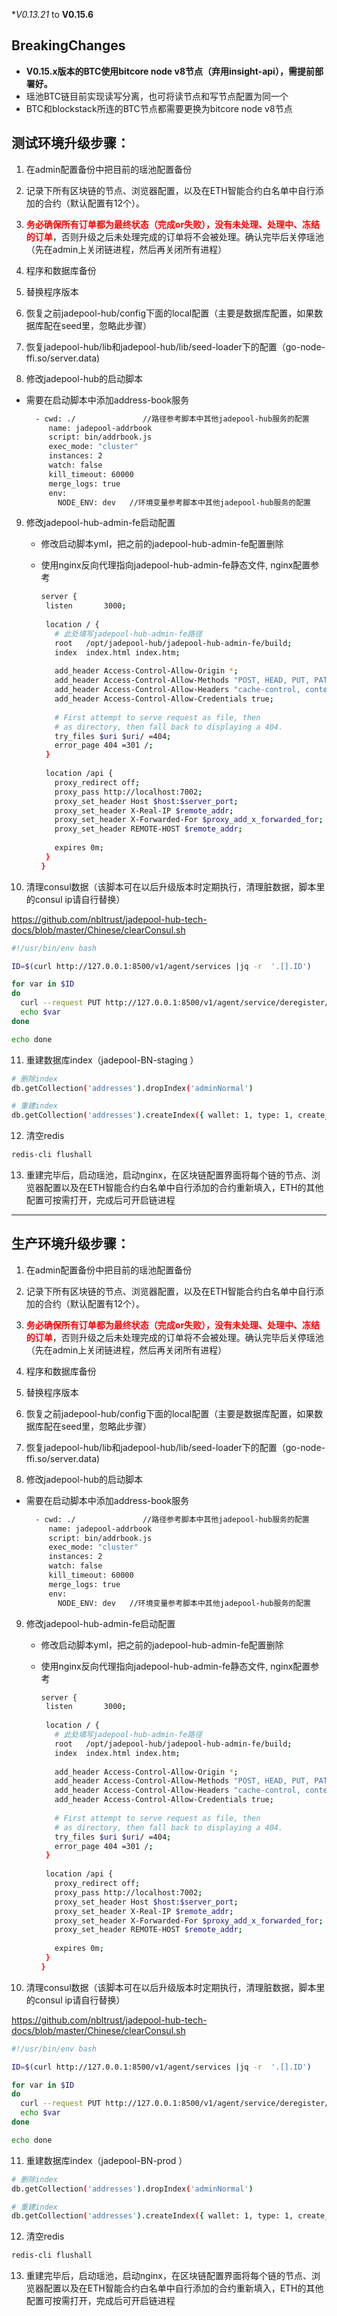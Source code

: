 **V0.13.21* to **V0.15.6**

## **BreakingChanges**

- **V0.15.x版本的BTC使用bitcore node v8节点（弃用insight-api），需提前部署好。**
- 瑶池BTC链目前实现读写分离，也可将读节点和写节点配置为同一个
- BTC和blockstack所连的BTC节点都需要更换为bitcore node v8节点

## 测试环境升级步骤：

1. 在admin配置备份中把目前的瑶池配置备份

2. 记录下所有区块链的节点、浏览器配置，以及在ETH智能合约白名单中自行添加的合约（默认配置有12个）。

3. **<font color=#FF0000>务必确保所有订单都为最终状态（完成or失败），没有未处理、处理中、冻结的订单</font>**，否则升级之后未处理完成的订单将不会被处理。确认完毕后关停瑶池（先在admin上关闭链进程，然后再关闭所有进程）

4. 程序和数据库备份

5. 替换程序版本

6. 恢复之前jadepool-hub/config下面的local配置（主要是数据库配置，如果数据库配在seed里，忽略此步骤）

7. 恢复jadepool-hub/lib和jadepool-hub/lib/seed-loader下的配置（go-node-ffi.so/server.data) 

8. 修改jadepool-hub的启动脚本

  - 需要在启动脚本中添加address-book服务

    ```bash
      - cwd: ./               //路径参考脚本中其他jadepool-hub服务的配置
         name: jadepool-addrbook
         script: bin/addrbook.js 
         exec_mode: "cluster"
         instances: 2
         watch: false
         kill_timeout: 60000
         merge_logs: true
         env:
           NODE_ENV: dev   //环境变量参考脚本中其他jadepool-hub服务的配置
    ```

9. 修改jadepool-hub-admin-fe启动配置

   - 修改启动脚本yml，把之前的jadepool-hub-admin-fe配置删除

   - 使用nginx反向代理指向jadepool-hub-admin-fe静态文件, nginx配置参考

      ```bash
      server {
       listen       3000;
       
       location / {
         # 此处填写jadepool-hub-admin-fe路径
         root   /opt/jadepool-hub/jadepool-hub-admin-fe/build;
         index  index.html index.htm;
       
         add_header Access-Control-Allow-Origin *;
         add_header Access-Control-Allow-Methods "POST, HEAD, PUT, PATCH, GET, DELETE";
         add_header Access-Control-Allow-Headers "cache-control, content-type, Origin, Authorization, Accept";
         add_header Access-Control-Allow-Credentials true;
       
         # First attempt to serve request as file, then
         # as directory, then fall back to displaying a 404.
         try_files $uri $uri/ =404;
         error_page 404 =301 /;
       }
       
       location /api {
         proxy_redirect off;
         proxy_pass http://localhost:7002;
         proxy_set_header Host $host:$server_port;
         proxy_set_header X-Real-IP $remote_addr;
         proxy_set_header X-Forwarded-For $proxy_add_x_forwarded_for;
         proxy_set_header REMOTE-HOST $remote_addr;
       
         expires 0m;
       }
     }
     ```

10. 清理consul数据（该脚本可在以后升级版本时定期执行，清理脏数据，脚本里的consul ip请自行替换）

   https://github.com/nbltrust/jadepool-hub-tech-docs/blob/master/Chinese/clearConsul.sh

   ```bash
   #!/usr/bin/env bash
   
   ID=$(curl http://127.0.0.1:8500/v1/agent/services |jq -r  '.[].ID')
   
   for var in $ID
   do
     curl --request PUT http://127.0.0.1:8500/v1/agent/service/deregister/${var} 
     echo $var 
   done
   
   echo done
   ```

11. 重建数据库index（jadepool-BN-staging ）

   ```bash
   # 删除index
   db.getCollection('addresses').dropIndex('adminNormal')
   
   # 重建index
   db.getCollection('addresses').createIndex({ wallet: 1, type: 1, create_at: -1, incoming: 1, incomings: 1, mode: 1 }, { name: 'adminNormal' })
   ```

12. 清空redis

   ```bash
   redis-cli flushall
   ```

13. 重建完毕后，启动瑶池，启动nginx，在区块链配置界面将每个链的节点、浏览器配置以及在ETH智能合约白名单中自行添加的合约重新填入，ETH的其他配置可按需打开，完成后可开启链进程


****

## 生产环境升级步骤：

1. 在admin配置备份中把目前的瑶池配置备份

2. 记录下所有区块链的节点、浏览器配置，以及在ETH智能合约白名单中自行添加的合约（默认配置有12个）。

3. **<font color=#FF0000>务必确保所有订单都为最终状态（完成or失败），没有未处理、处理中、冻结的订单</font>**，否则升级之后未处理完成的订单将不会被处理。确认完毕后关停瑶池（先在admin上关闭链进程，然后再关闭所有进程）

4. 程序和数据库备份

5. 替换程序版本

6. 恢复之前jadepool-hub/config下面的local配置（主要是数据库配置，如果数据库配在seed里，忽略此步骤）

7. 恢复jadepool-hub/lib和jadepool-hub/lib/seed-loader下的配置（go-node-ffi.so/server.data) 

8. 修改jadepool-hub的启动脚本

  - 需要在启动脚本中添加address-book服务

    ```bash
      - cwd: ./               //路径参考脚本中其他jadepool-hub服务的配置
         name: jadepool-addrbook
         script: bin/addrbook.js 
         exec_mode: "cluster"
         instances: 2
         watch: false
         kill_timeout: 60000
         merge_logs: true
         env:
           NODE_ENV: dev   //环境变量参考脚本中其他jadepool-hub服务的配置
    ```

9. 修改jadepool-hub-admin-fe启动配置

   - 修改启动脚本yml，把之前的jadepool-hub-admin-fe配置删除

   - 使用nginx反向代理指向jadepool-hub-admin-fe静态文件, nginx配置参考

      ```bash
      server {
       listen       3000;
       
       location / {
         # 此处填写jadepool-hub-admin-fe路径
         root   /opt/jadepool-hub/jadepool-hub-admin-fe/build;
         index  index.html index.htm;
       
         add_header Access-Control-Allow-Origin *;
         add_header Access-Control-Allow-Methods "POST, HEAD, PUT, PATCH, GET, DELETE";
         add_header Access-Control-Allow-Headers "cache-control, content-type, Origin, Authorization, Accept";
         add_header Access-Control-Allow-Credentials true;
       
         # First attempt to serve request as file, then
         # as directory, then fall back to displaying a 404.
         try_files $uri $uri/ =404;
         error_page 404 =301 /;
       }
       
       location /api {
         proxy_redirect off;
         proxy_pass http://localhost:7002;
         proxy_set_header Host $host:$server_port;
         proxy_set_header X-Real-IP $remote_addr;
         proxy_set_header X-Forwarded-For $proxy_add_x_forwarded_for;
         proxy_set_header REMOTE-HOST $remote_addr;
       
         expires 0m;
       }
     }
     ```

10. 清理consul数据（该脚本可在以后升级版本时定期执行，清理脏数据，脚本里的consul ip请自行替换）

   https://github.com/nbltrust/jadepool-hub-tech-docs/blob/master/Chinese/clearConsul.sh

   ```bash
   #!/usr/bin/env bash
   
   ID=$(curl http://127.0.0.1:8500/v1/agent/services |jq -r  '.[].ID')
   
   for var in $ID
   do
     curl --request PUT http://127.0.0.1:8500/v1/agent/service/deregister/${var} 
     echo $var 
   done
   
   echo done
   ```

11. 重建数据库index（jadepool-BN-prod ）

   ```bash
   # 删除index
   db.getCollection('addresses').dropIndex('adminNormal')
   
   # 重建index
   db.getCollection('addresses').createIndex({ wallet: 1, type: 1, create_at: -1, incoming: 1, incomings: 1, mode: 1 }, { name: 'adminNormal' })
   ```

12. 清空redis

   ```bash
   redis-cli flushall
   ```

13. 重建完毕后，启动瑶池，启动nginx，在区块链配置界面将每个链的节点、浏览器配置以及在ETH智能合约白名单中自行添加的合约重新填入，ETH的其他配置可按需打开，完成后可开启链进程

